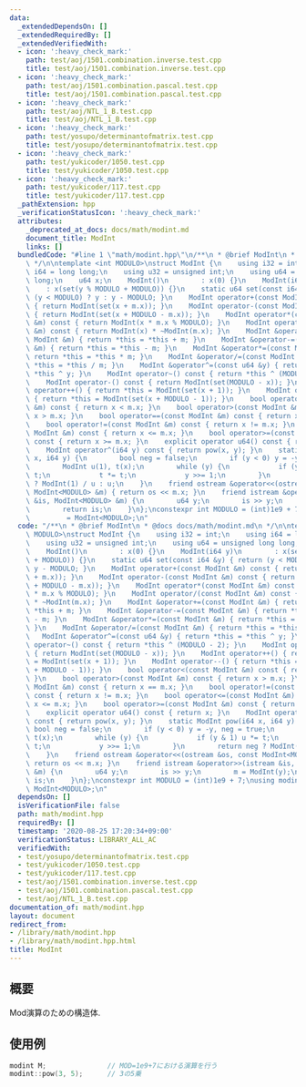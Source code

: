 ```yaml
---
data:
  _extendedDependsOn: []
  _extendedRequiredBy: []
  _extendedVerifiedWith:
  - icon: ':heavy_check_mark:'
    path: test/aoj/1501.combination.inverse.test.cpp
    title: test/aoj/1501.combination.inverse.test.cpp
  - icon: ':heavy_check_mark:'
    path: test/aoj/1501.combination.pascal.test.cpp
    title: test/aoj/1501.combination.pascal.test.cpp
  - icon: ':heavy_check_mark:'
    path: test/aoj/NTL_1_B.test.cpp
    title: test/aoj/NTL_1_B.test.cpp
  - icon: ':heavy_check_mark:'
    path: test/yosupo/determinantofmatrix.test.cpp
    title: test/yosupo/determinantofmatrix.test.cpp
  - icon: ':heavy_check_mark:'
    path: test/yukicoder/1050.test.cpp
    title: test/yukicoder/1050.test.cpp
  - icon: ':heavy_check_mark:'
    path: test/yukicoder/117.test.cpp
    title: test/yukicoder/117.test.cpp
  _pathExtension: hpp
  _verificationStatusIcon: ':heavy_check_mark:'
  attributes:
    _deprecated_at_docs: docs/math/modint.md
    document_title: ModInt
    links: []
  bundledCode: "#line 1 \"math/modint.hpp\"\n/**\n * @brief ModInt\n * @docs docs/math/modint.md\n\
    \ */\n\ntemplate <int MODULO>\nstruct ModInt {\n    using i32 = int;\n    using\
    \ i64 = long long;\n    using u32 = unsigned int;\n    using u64 = unsigned long\
    \ long;\n    u64 x;\n    ModInt()\n        : x(0) {}\n    ModInt(i64 y)\n    \
    \    : x(set(y % MODULO + MODULO)) {}\n    static u64 set(const i64 &y) { return\
    \ (y < MODULO) ? y : y - MODULO; }\n    ModInt operator+(const ModInt &m) const\
    \ { return ModInt(set(x + m.x)); }\n    ModInt operator-(const ModInt &m) const\
    \ { return ModInt(set(x + MODULO - m.x)); }\n    ModInt operator*(const ModInt\
    \ &m) const { return ModInt(x * m.x % MODULO); }\n    ModInt operator/(const ModInt\
    \ &m) const { return ModInt(x) * ~ModInt(m.x); }\n    ModInt &operator+=(const\
    \ ModInt &m) { return *this = *this + m; }\n    ModInt &operator-=(const ModInt\
    \ &m) { return *this = *this - m; }\n    ModInt &operator*=(const ModInt &m) {\
    \ return *this = *this * m; }\n    ModInt &operator/=(const ModInt &m) { return\
    \ *this = *this / m; }\n    ModInt &operator^=(const u64 &y) { return *this =\
    \ *this ^ y; }\n    ModInt operator~() const { return *this ^ (MODULO - 2); }\n\
    \    ModInt operator-() const { return ModInt(set(MODULO - x)); }\n    ModInt\
    \ operator++() { return *this = ModInt(set(x + 1)); }\n    ModInt operator--()\
    \ { return *this = ModInt(set(x + MODULO - 1)); }\n    bool operator<(const ModInt\
    \ &m) const { return x < m.x; }\n    bool operator>(const ModInt &m) const { return\
    \ x > m.x; }\n    bool operator==(const ModInt &m) const { return x == m.x; }\n\
    \    bool operator!=(const ModInt &m) const { return x != m.x; }\n    bool operator<=(const\
    \ ModInt &m) const { return x <= m.x; }\n    bool operator>=(const ModInt &m)\
    \ const { return x >= m.x; }\n    explicit operator u64() const { return x; }\n\
    \    ModInt operator^(i64 y) const { return pow(x, y); }\n    static ModInt pow(i64\
    \ x, i64 y) {\n        bool neg = false;\n        if (y < 0) y = -y, neg = true;\n\
    \        ModInt u(1), t(x);\n        while (y) {\n            if (y & 1) u *=\
    \ t;\n            t *= t;\n            y >>= 1;\n        }\n        return neg\
    \ ? ModInt(1) / u : u;\n    }\n    friend ostream &operator<<(ostream &os, const\
    \ ModInt<MODULO> &m) { return os << m.x; }\n    friend istream &operator>>(istream\
    \ &is, ModInt<MODULO> &m) {\n        u64 y;\n        is >> y;\n        m = ModInt(y);\n\
    \        return is;\n    }\n};\nconstexpr int MODULO = (int)1e9 + 7;\nusing modint\
    \         = ModInt<MODULO>;\n"
  code: "/**\n * @brief ModInt\n * @docs docs/math/modint.md\n */\n\ntemplate <int\
    \ MODULO>\nstruct ModInt {\n    using i32 = int;\n    using i64 = long long;\n\
    \    using u32 = unsigned int;\n    using u64 = unsigned long long;\n    u64 x;\n\
    \    ModInt()\n        : x(0) {}\n    ModInt(i64 y)\n        : x(set(y % MODULO\
    \ + MODULO)) {}\n    static u64 set(const i64 &y) { return (y < MODULO) ? y :\
    \ y - MODULO; }\n    ModInt operator+(const ModInt &m) const { return ModInt(set(x\
    \ + m.x)); }\n    ModInt operator-(const ModInt &m) const { return ModInt(set(x\
    \ + MODULO - m.x)); }\n    ModInt operator*(const ModInt &m) const { return ModInt(x\
    \ * m.x % MODULO); }\n    ModInt operator/(const ModInt &m) const { return ModInt(x)\
    \ * ~ModInt(m.x); }\n    ModInt &operator+=(const ModInt &m) { return *this =\
    \ *this + m; }\n    ModInt &operator-=(const ModInt &m) { return *this = *this\
    \ - m; }\n    ModInt &operator*=(const ModInt &m) { return *this = *this * m;\
    \ }\n    ModInt &operator/=(const ModInt &m) { return *this = *this / m; }\n \
    \   ModInt &operator^=(const u64 &y) { return *this = *this ^ y; }\n    ModInt\
    \ operator~() const { return *this ^ (MODULO - 2); }\n    ModInt operator-() const\
    \ { return ModInt(set(MODULO - x)); }\n    ModInt operator++() { return *this\
    \ = ModInt(set(x + 1)); }\n    ModInt operator--() { return *this = ModInt(set(x\
    \ + MODULO - 1)); }\n    bool operator<(const ModInt &m) const { return x < m.x;\
    \ }\n    bool operator>(const ModInt &m) const { return x > m.x; }\n    bool operator==(const\
    \ ModInt &m) const { return x == m.x; }\n    bool operator!=(const ModInt &m)\
    \ const { return x != m.x; }\n    bool operator<=(const ModInt &m) const { return\
    \ x <= m.x; }\n    bool operator>=(const ModInt &m) const { return x >= m.x; }\n\
    \    explicit operator u64() const { return x; }\n    ModInt operator^(i64 y)\
    \ const { return pow(x, y); }\n    static ModInt pow(i64 x, i64 y) {\n       \
    \ bool neg = false;\n        if (y < 0) y = -y, neg = true;\n        ModInt u(1),\
    \ t(x);\n        while (y) {\n            if (y & 1) u *= t;\n            t *=\
    \ t;\n            y >>= 1;\n        }\n        return neg ? ModInt(1) / u : u;\n\
    \    }\n    friend ostream &operator<<(ostream &os, const ModInt<MODULO> &m) {\
    \ return os << m.x; }\n    friend istream &operator>>(istream &is, ModInt<MODULO>\
    \ &m) {\n        u64 y;\n        is >> y;\n        m = ModInt(y);\n        return\
    \ is;\n    }\n};\nconstexpr int MODULO = (int)1e9 + 7;\nusing modint         =\
    \ ModInt<MODULO>;\n"
  dependsOn: []
  isVerificationFile: false
  path: math/modint.hpp
  requiredBy: []
  timestamp: '2020-08-25 17:20:34+09:00'
  verificationStatus: LIBRARY_ALL_AC
  verifiedWith:
  - test/yosupo/determinantofmatrix.test.cpp
  - test/yukicoder/1050.test.cpp
  - test/yukicoder/117.test.cpp
  - test/aoj/1501.combination.inverse.test.cpp
  - test/aoj/1501.combination.pascal.test.cpp
  - test/aoj/NTL_1_B.test.cpp
documentation_of: math/modint.hpp
layout: document
redirect_from:
- /library/math/modint.hpp
- /library/math/modint.hpp.html
title: ModInt
---
```

## 概要

Mod演算のための構造体.

## 使用例

```cpp
modint M;               // MOD=1e9+7における演算を行う
modint::pow(3, 5);      // 3の5乗
```
